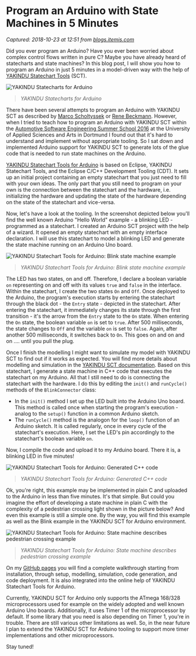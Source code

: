 # Program an Arduino with State Machines in 5 Minutes

_Captured: 2018-10-23 at 12:51 from [blogs.itemis.com](https://blogs.itemis.com/en/program-an-arduino-with-statemachines-in-5-minutes?hs_fb_ad_id=6080348829744&utm_campaign=YAKINDU+Statechart+Tools&hs_fb_campaign_id=6064207344544&source=fb&hs_fb_adset_id=6080348830144&hs_parent_creative_id=6064800275144&utm_source=facebook&hs_fb_account_id=466432463486493&utm_medium=paid)_

Did you ever program an Arduino? Have you ever been worried about complex control flows written in pure C? Maybe you have already heard of statecharts and state machines? In this blog post, I will show you how to program an Arduino in just 5 minutes in a model-driven way with the help of [YAKINDU Statechart Tools](https://www.itemis.com/en/yakindu/statechart-tools/) (SCT).

![YAKINDU Statecharts for Arduino](https://blogs.itemis.com/hs-fs/hubfs/Social_Media/Diverse/Statechart-Platine-Arduino.jpg?t=1540293311980&width=1920&name=Statechart-Platine-Arduino.jpg)

> _YAKINDU Statecharts for Arduino_

There have been several attempts to program an Arduino with YAKINDU SCT as described by [Marco Scholtyssek](http://scholtyssek.org/blog/2013/10/21/yakindu-statechart-tools-arduino-integration/) or [Rene Beckmann](https://blogs.itemis.com/en/developing-software-for-arduino-with-yakindu-statechart-tools). However, when I tried to teach how to program an Arduino with YAKINDU SCT within the [Automotive Software Engineering Summer School 2016](https://internationalresearchdortmund.wikispaces.com/SummerSchool2016) at the University of Applied Sciences and Arts in Dortmund I found out that it's hard to understand and implement without appropriate tooling. So I sat down and implemented Arduino support for YAKINDU SCT to generate lots of the glue code that is needed to run state machines on the Arduino.

[YAKINDU Statechart Tools for Arduino](https://github.com/wendehals/arduino_sct_tools) is based on Eclipse, YAKINDU Statechart Tools, and the Eclipse C/C++ Development Tooling (CDT). It sets up an initial project containing an empty statechart that you just need to fill with your own ideas. The only part that you still need to program on your own is the connection between the statechart and the hardware, i.e. initializing the hardware and updating the state of the hardware depending on the state of the statechart and vice-versa.

Now, let's have a look at the tooling. In the screenshot depicted below you'll find the well known Arduino "Hello World" example - a blinking LED - programmed as a statechart. I created an Arduino SCT project with the help of a wizard. It opened an empty statechart with an empty interface declaration. I will use this statechart to model a blinking LED and generate the state machine running on an Arduino Uno board.

![YAKINDU Statechart Tools for Arduino: Blink state machine example](https://blogs.itemis.com/hs-fs/hubfs/blog-files/SCTforArduino_Blink.png?t=1540293311980&width=3072&name=SCTforArduino_Blink.png)

> _YAKINDU Statechart Tools for Arduino: Blink state machine example_

The LED has two states, on and off. Therefore, I declare a boolean variable `on` representing on and off with its values `true` and `false` in the interface. Within the statechart, I create the two states `On` and `Off`. Once deployed to the Arduino, the program's execution starts by entering the statechart through the black dot - the `Entry` state - depicted in the statechart. After entering the statechart, it immediately changes its state through the first transition - it's the arrow from the `Entry` state to the `On` state. When entering the `On` state, the boolean variable `on` is set to `true`. After 500 milliseconds, the state changes to `Off` and the variable `on` is set to `false`. Again, after another 500 milliseconds, it switches back to `On`. This goes on and on and on .... until you pull the plug.

Once I finish the modelling I might want to simulate my model with YAKINDU SCT to find out if it works as expected. You will find more details about modelling and simulation in the [YAKINDU SCT documentation](https://www.itemis.com/en/yakindu/statechart-tools/documentation/user-guide/). Based on this statechart, I generate a state machine in C++ code that executes the statechart on my Arduino. All that I still need to do is connecting the statechart with the hardware. I do this by editing the `init()` and `runCycle()` methods of the `BlinkConnector` class:

  * In the `init()` method I set up the LED built into the Arduino Uno board. This method is called once when starting the program's execution - analog to the `setup()` function in a common Arduino sketch.
  * The `runCycle()` method is the analogon for the `loop()` function of an Arduino sketch. It is called regularly, once in every cycle of the statechart's execution. Here, I set the LED's pin accordingly to the statechart's boolean variable `on`.

Now, I compile the code and upload it to my Arduino board. There it is, a blinking LED in five minutes!

![YAKINDU Statechart Tools for Arduino: Generated C++ code](https://blogs.itemis.com/hs-fs/hubfs/blog-files/SCTforArduino_Blink_generatedCode.png?t=1540293311980&width=3072&name=SCTforArduino_Blink_generatedCode.png)

> _YAKINDU Statechart Tools for Arduino: Generated C++ code_

Ok, you're right, this example may be implemented in plain C and uploaded to the Arduino in less than five minutes. It's that simple. But could you imagine the effort of developing a state machine in plain C with the complexity of a pedestrian crossing light shown in the picture below? And even this example is still a simple one. By the way, you will find this example as well as the Blink example in the YAKINDU SCT for Arduino environment.

![YAKINDU Statechart Tools for Arduino: State machine describes pedestrian crossing example](https://blogs.itemis.com/hs-fs/hubfs/blog-files/SCTforArduino_PedestrianCrossing.png?t=1540293311980&width=3072&name=SCTforArduino_PedestrianCrossing.png)

> _YAKINDU Statechart Tools for Arduino: State machine describes pedestrian crossing example_

On my [GitHub pages](https://wendehals.github.io/arduino_sct_tools/) you will find a complete walkthrough starting from installation, through setup, modelling, simulation, code generation, and code deployment. It is also integrated into the online help of YAKINDU Statechart Tools for Arduino.

Currently, YAKINDU SCT for Arduino only supports the ATmega 168/328 microprocessors used for example on the widely adopted and well known Arduino Uno boards. Additionally, it uses Timer 1 of the microprocessor by default. If some library that you need is also depending on Timer 1, you're in trouble. There are still various other limitations as well. So, in the near future I plan to extend the YAKINDU SCT for Arduino tooling to support more timer implementations and other microprocessors.

Stay tuned!
